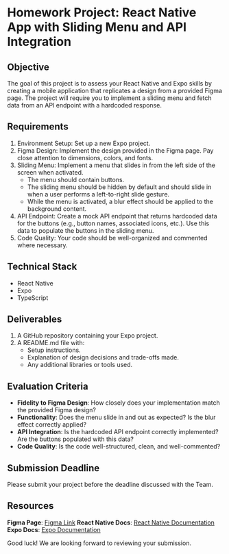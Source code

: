 # Homework Project: React Native App with Sliding Menu and API Integration
## Objective
The goal of this project is to assess your React Native and Expo skills by creating a mobile application that replicates a design from a provided Figma page. The project will require you to implement a sliding menu and fetch data from an API endpoint with a hardcoded response.

## Requirements
1. Environment Setup: Set up a new Expo project.
2. Figma Design: Implement the design provided in the Figma page. Pay close attention to dimensions, colors, and fonts.
3. Sliding Menu: Implement a menu that slides in from the left side of the screen when activated.
    - The menu should contain buttons.
    - The sliding menu should be hidden by default and should slide in when a user performs a left-to-right slide gesture.
    - While the menu is activated, a blur effect should be applied to the background content.
4. API Endpoint: Create a mock API endpoint that returns hardcoded data for the buttons (e.g., button names, associated icons, etc.).
Use this data to populate the buttons in the sliding menu.
5. Code Quality: Your code should be well-organized and commented where necessary.
## Technical Stack
- React Native
- Expo
- TypeScript
## Deliverables
1. A GitHub repository containing your Expo project.
2. A README.md file with:
    - Setup instructions.
    - Explanation of design decisions and trade-offs made.
    - Any additional libraries or tools used.
## Evaluation Criteria
- **Fidelity to Figma Design**: How closely does your implementation match the provided Figma design?
- **Functionality**: Does the menu slide in and out as expected? Is the blur effect correctly applied?
- **API Integration**: Is the hardcoded API endpoint correctly implemented? Are the buttons populated with this data?
- **Code Quality**: Is the code well-structured, clean, and well-commented?
## Submission Deadline
Please submit your project before the deadline discussed with the Team.

## Resources
**Figma Page**: [Figma Link](https://www.figma.com/file/55Abq5VdAlIkiu0ia45nNb/Kboom---Homework?type=design&node-id=0%3A1&mode=design&t=oIcuRD93hCYKAk0Z-1)
**React Native Docs**: [React Native Documentation](https://reactnative.dev/docs/getting-started)
**Expo Docs**: [Expo Documentation](https://docs.expo.dev/)

Good luck! We are looking forward to reviewing your submission.